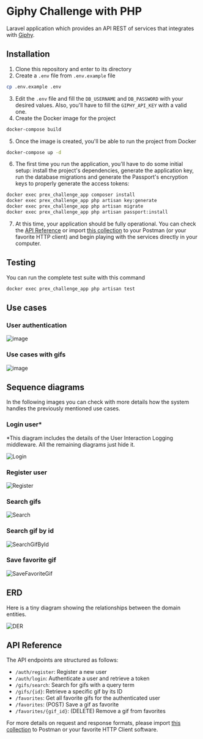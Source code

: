 
# Giphy Challenge with PHP

Laravel application which provides an API REST of services that integrates with [Giphy](https://developers.giphy.com/docs/api/#quick-start-guide).

## Installation

1) Clone this repository and enter to its directory
2) Create a `.env` file from `.env.example` file
```bash
cp .env.example .env
```
3) Edit the `.env` file and fill the `DB_USERNAME` and `DB_PASSWORD` with your desired values. Also, you'll have to fill the `GIPHY_API_KEY` with a valid one.
4) Create the Docker image for the project
```bash
docker-compose build
```
5) Once the image is created, you'll be able to run the project from Docker
```bash
docker-compose up -d
```
6) The first time you run the application, you'll have to do some initial setup: install the project's dependencies, generate the application key, run the database migrations and generate the Passport's encryption keys to properly generate the access tokens:
```bash
docker exec prex_challenge_app composer install
docker exec prex_challenge_app php artisan key:generate
docker exec prex_challenge_app php artisan migrate
docker exec prex_challenge_app php artisan passport:install
```
7) At this time, your application should be fully operational. You can check the [API Reference](#api-reference) or import [this collection](https://github.com/julabrego/giphy-challenge/blob/main/giphy_api_integration_challenge.postman_collection.json) to your Postman (or your favorite HTTP client) and begin playing with the services directly in your computer.

## Testing
You can run the complete test suite with this command
```bash
docker exec prex_challenge_app php artisan test
```

## Use cases

### User authentication
![image](https://github.com/julabrego/giphy-challenge/assets/39074716/352cb8df-75e8-41ad-83aa-9ad5cab6d1e4)

### Use cases with gifs
![image](https://github.com/julabrego/giphy-challenge/assets/39074716/7025fbf2-e7f1-49e3-8070-1f501e016546)

## Sequence diagrams

In the following images you can check with more details how the system handles the previously mentioned use cases.

### Login user*
*This diagram includes the details of the User Interaction Logging middleware. All the remaining diagrams just hide it. 

![Login](https://github.com/julabrego/giphy-challenge/assets/39074716/83ce4bb9-8904-4f14-9bd2-fe1e33387d1d)

### Register user
![Register](https://github.com/julabrego/giphy-challenge/assets/39074716/c46397a7-be0e-417a-a46f-05f29990713e)

### Search gifs
![Search](https://github.com/julabrego/giphy-challenge/assets/39074716/a00217dc-0e6c-4427-b888-83f19534d4dc)

### Search gif by id
![SearchGifById](https://github.com/julabrego/giphy-challenge/assets/39074716/013136d7-f6aa-4d63-8fb5-5f31a94ea3a6)

### Save favorite gif
![SaveFavoriteGif](https://github.com/julabrego/giphy-challenge/assets/39074716/d5e34b2f-c742-44b2-8467-4482e9b26573)

## ERD
Here is a tiny diagram showing the relationships between the domain entities.

![DER](https://github.com/julabrego/giphy-challenge/assets/39074716/1de5c505-5349-4d7b-9824-c67a2b9a1d9f)

## API Reference

The API endpoints are structured as follows:

- `/auth/register`: Register a new user
- `/auth/login`: Authenticate a user and retrieve a token
- `/gifs/search`: Search for gifs with a query term
- `/gifs/{id}`: Retrieve a specific gif by its ID
- `/favorites`: Get all favorite gifs for the authenticated user
- `/favorites`: (POST) Save a gif as favorite
- `/favorites/{gif_id}`: (DELETE) Remove a gif from favorites

For more details on request and response formats, please import [this collection](https://github.com/julabrego/giphy-challenge/blob/main/giphy_api_integration_challenge.postman_collection.json) to Postman or your favorite HTTP Client software.
